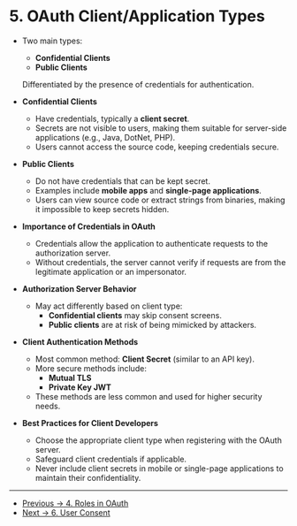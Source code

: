# 5. OAuth Client/Application Types

- Two main types:

  - **Confidential Clients**
  - **Public Clients**

  Differentiated by the presence of credentials for authentication.

- **Confidential Clients**

  - Have credentials, typically a **client secret**.
  - Secrets are not visible to users, making them suitable for server-side applications (e.g., Java, DotNet, PHP).
  - Users cannot access the source code, keeping credentials secure.

- **Public Clients**

  - Do not have credentials that can be kept secret.
  - Examples include **mobile apps** and **single-page applications**.
  - Users can view source code or extract strings from binaries, making it impossible to keep secrets hidden.

- **Importance of Credentials in OAuth**

  - Credentials allow the application to authenticate requests to the authorization server.
  - Without credentials, the server cannot verify if requests are from the legitimate application or an impersonator.

- **Authorization Server Behavior**

  - May act differently based on client type:
    - **Confidential clients** may skip consent screens.
    - **Public clients** are at risk of being mimicked by attackers.

- **Client Authentication Methods**

  - Most common method: **Client Secret** (similar to an API key).
  - More secure methods include:
    - **Mutual TLS**
    - **Private Key JWT**
  - These methods are less common and used for higher security needs.

- **Best Practices for Client Developers**
  - Choose the appropriate client type when registering with the OAuth server.
  - Safeguard client credentials if applicable.
  - Never include client secrets in mobile or single-page applications to maintain their confidentiality.

<hr>

- [Previous -> 4. Roles in OAuth](4.%20Roles%20in%20OAuth.md)
- [Next -> 6. User Consent](6.%20User%20Consent.md)
